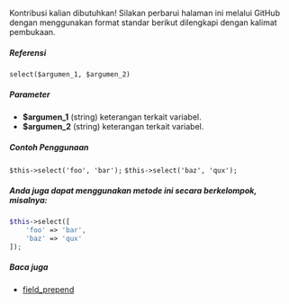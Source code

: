 Kontribusi kalian dibutuhkan!
Silakan perbarui halaman ini melalui GitHub dengan menggunakan format standar berikut dilengkapi dengan kalimat pembukaan.

##### Referensi

`select($argumen_1, $argumen_2)`

##### Parameter
* **$argumen_1** (string) keterangan terkait variabel.
* **$argumen_2** (string) keterangan terkait variabel.

##### Contoh Penggunaan
`$this->select('foo', 'bar');`
`$this->select('baz', 'qux');`


##### Anda juga dapat menggunakan metode ini secara berkelompok, misalnya:
```php
$this->select([
    'foo' => 'bar',
    'baz' => 'qux'
]);
```

##### Baca juga
* [field_prepend](./field_prepend)
